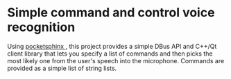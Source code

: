 # Simple command and control voice recognition

Using [pocketsphinx ](https://github.com/cmusphinx/pocketsphinx), this project provides a simple DBus API and C++/Qt client library that lets you specify a list of commands and then picks the most likely one from the user's speech into the microphone. Commands are provided as a simple list of string lists.
